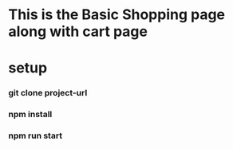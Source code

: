 
# This is the Basic Shopping page along with cart page 
# setup
### git clone project-url

### npm install

### npm run start

